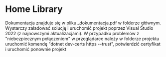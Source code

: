# Home Library

Dokumentacja znajduje się w pliku _dokumentacja.pdf w folderze głównym.
Wystarczy załadować solucję i uruchomić projekt poprzez Visual Studio 2022 (z najnowszymi aktualizacjami).
W przypadku problemów z "niebezpiecznym połączeniem" w przeglądarce należy w folderze projektu uruchomić komendę "dotnet dev-certs https --trust", potwierdzić certyfikat i uruchomić ponownie projekt